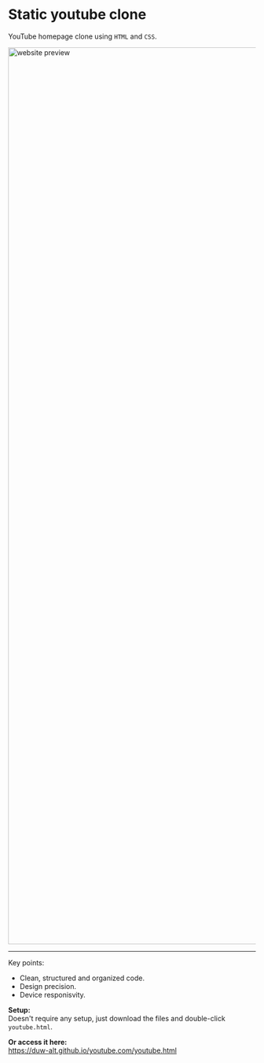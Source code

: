 # Static youtube clone

YouTube homepage clone using `HTML` and `CSS`.

<img width="3478" height="1821" alt="website preview" src="https://github.com/user-attachments/assets/9d801b52-6d1f-4ed6-88e0-08d80bebe59f" />

---

Key points:
- Clean, structured and organized code.
- Design precision.
- Device responisvity.

**Setup:**  
Doesn't require any setup, just download the files and double-click `youtube.html`.

**Or access it here:**  
https://duw-alt.github.io/youtube.com/youtube.html


